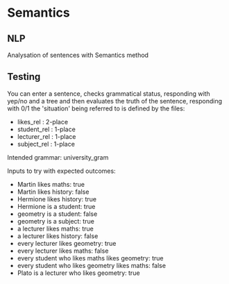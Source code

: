 # Semantics

## NLP

Analysation of sentences with Semantics method


## Testing

You can enter a sentence, checks grammatical status, responding with yep/no and a tree and then evaluates the truth of the sentence, responding with 0/1 the 'situation' being referred to is defined by the files:  
  
- likes_rel    : 2-place  
- student_rel  : 1-place  
- lecturer_rel : 1-place  
- subject_rel  : 1-place  
  
Intended grammar: university_gram  
  
Inputs to try with expected outcomes:  
  
- Martin likes maths: true  
- Martin likes history: false  
- Hermione likes history: true  
- Hermione is a student: true  
- geometry is a student: false  
- geometry is a subject: true  
- a lecturer likes maths: true  
- a lecturer likes history: false  
- every lecturer likes geometry: true  
- every lecturer likes maths: false  
- every student who likes maths likes geometry: true  
- every student who likes geometry likes maths: false  
- Plato is a lecturer who likes geometry: true  
